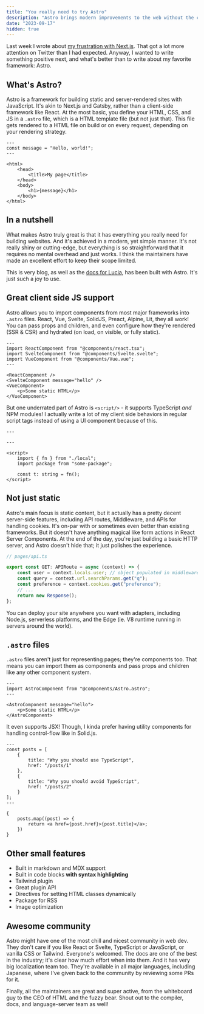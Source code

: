 ```yaml
---
title: "You really need to try Astro"
description: "Astro brings modern improvements to the web without the complexity."
date: "2023-09-17"
hidden: true
---
```


Last week I wrote about [my frustration with Next.js](/blog/nextjs-why). That got a lot more attention on Twitter than I had expected. Anyway, I wanted to write something positive next, and what's better than to write about my favorite framework: Astro.

## What's Astro?

Astro is a framework for building static and server-rendered sites with JavaScript. It's akin to Next.js and Gatsby, rather than a client-side framework like React. At the most basic, you define your HTML, CSS, and JS in a `.astro` file, which is a HTML template file (but not just that). This file gets rendered to a HTML file on build or on every request, depending on your rendering strategy.

```astro
---
const message = "Hello, world!";
---

<html>
	<head>
		<title>My page</title>
	</head>
	<body>
		<h1>{message}</h1>
	</body>
</html>
```

## In a nutshell

What makes Astro truly great is that it has everything you really need for building websites. And it's achieved in a modern, yet simple manner. It's not really shiny or cutting-edge, but everything is so straightforward that it requires no mental overhead and just works. I think the maintainers have made an excellent effort to keep their scope limited.

This is very blog, as well as the [docs for Lucia](https://lucia-auth.com), has been built with Astro. It's just such a joy to use.

## Great client side JS support

Astro allows you to import components from most major frameworks into `.astro` files. React, Vue, Svelte, SolidJS, Preact, Alpine, Lit, they all work! You can pass props and children, and even configure how they're rendered (SSR & CSR) and hydrated (on load, on visible, or fully static).

```astro
---
import ReactComponent from "@components/react.tsx";
import SvelteComponent from "@components/Svelte.svelte";
import VueComponent from "@components/Vue.vue";
---

<ReactComponent />
<SvelteComponent message="hello" />
<VueComponent>
	<p>Some static HTML</p>
</VueComponent>
```

But one underrated part of Astro is `<script/>` - it supports TypeScript _and_ NPM modules! I actually write a lot of my client side behaviors in regular script tags instead of using a UI component because of this.

```astro
---

---

<script>
	import { fn } from "./local";
	import package from "some-package";

	const t: string = fn();
</script>
```

## Not just static

Astro's main focus is static content, but it actually has a pretty decent server-side features, including API routes, Middleware, and APIs for handling cookies. It's on-par with or sometimes even better than existing frameworks. But it doesn't have anything magical like form actions in React Server Components. At the end of the day, you're just building a basic HTTP server, and Astro doesn't hide that; it just polishes the experience.

```ts
// pages/api.ts

export const GET: APIRoute = async (context) => {
	const user = context.locals.user; // object populated in middleware
	const query = context.url.searchParams.get("q");
	const preference = context.cookies.get("preference");
	// ...
	return new Response();
};
```

You can deploy your site anywhere you want with adapters, including Node.js, serverless platforms, and the Edge (ie. V8 runtime running in servers around the world).

## `.astro` files

`.astro` files aren't just for representing pages; they're components too. That means you can import them as components and pass props and children like any other component system.

```astro
---
import AstroComponent from "@components/Astro.astro";
---

<AstroComponent message="hello">
	<p>Some static HTML</p>
</AstroComponent>
```

It even supports JSX! Though, I kinda prefer having utility components for handling control-flow like in Solid.js.

```astro
---
const posts = [
	{
		title: "Why you should use TypeScript",
		href: "/posts/1"
	},
	{
		title: "Why you should avoid TypeScript",
		href: "/posts/2"
	}
];
---

{
	posts.map((post) => {
		return <a href={post.href}>{post.title}</a>;
	})
}
```

## Other small features

- Built in markdown and MDX support
- Built in code blocks **with syntax highlighting**
- Tailwind plugin
- Great plugin API
- Directives for setting HTML classes dynamically
- Package for RSS
- Image optimization

## Awesome community

Astro might have one of the most chill and nicest community in web dev. They don't care if you like React or Svelte, TypeScript or JavaScript, or vanilla CSS or Tailwind. Everyone's welcomed. The docs are one of the best in the industry; it's clear how much effort when into them. And it has very big localization team too. They're available in all major languages, including Japanese, where I've given back to the community by reviewing some PRs for it.

Finally, all the maintainers are great and super active, from the whiteboard guy to the CEO of HTML and the fuzzy bear. Shout out to the compiler, docs, and language-server team as well!
